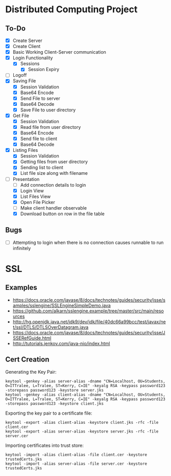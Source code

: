 # Distributed Computing Project

## To-Do

- [x] Create Server
- [x] Create Client
- [x] Basic Working Client-Server communication
- [X] Login Functionality
    - [X] Sessions
        - [X] Session Expiry
- [ ] Logoff
- [X] Saving File
    - [X] Session Validation
    - [X] Base64 Encode
    - [X] Send File to server
    - [X] Base64 Decode
    - [X] Save File to user directory
- [X] Get File
    - [X] Session Validation
    - [X] Read file from user directory
    - [X] Base64 Encode
    - [X] Send file to client
    - [X]  Base64 Decode
- [X] Listing Files
    - [X] Session Validation
    - [X] Getting files from user directory
    - [X] Sending list to client
    - [X] List file size along with filename
- [ ] Presentation
    - [ ] Add connection details to login
    - [X] Login View
    - [X] List Files View
    - [X] Open File Picker
    - [ ] Make client handler observable
    - [X] Download button on row in the file table

## Bugs

- [ ] Attempting to login when there is no connection causes runnable to run infinitely 

# SSL

## Examples

- https://docs.oracle.com/javase/8/docs/technotes/guides/security/jsse/samples/sslengine/SSLEngineSimpleDemo.java
- https://github.com/alkarn/sslengine.example/tree/master/src/main/resources
- http://hg.openjdk.java.net/jdk9/dev/jdk/file/40dc66a99bcc/test/javax/net/ssl/DTLS/DTLSOverDatagram.java
- https://docs.oracle.com/javase/8/docs/technotes/guides/security/jsse/JSSERefGuide.html
- http://tutorials.jenkov.com/java-nio/index.html

## Cert Creation

Generating the Key Pair:

    keytool -genkey -alias server-alias -dname "CN=Localhost, OU=Students, O=ITTralee, L=Tralee, ST=Kerry, C=IE" -keyalg RSA -keypass password123 -storepass password123 -keystore server.jks
    keytool -genkey -alias client-alias -dname "CN=Localhost, OU=Students, O=ITTralee, L=Tralee, ST=Kerry, C=IE" -keyalg RSA -keypass password123 -storepass password123 -keystore client.jks
    
Exporting the key pair to a certificate file:
    
    keytool -export -alias client-alias -keystore client.jks -rfc -file client.cer
    keytool -export -alias server-alias -keystore server.jks -rfc -file server.cer

Importing certificates into trust store:

    keytool -import -alias client-alias -file client.cer -keystore trustedCerts.jks
    keytool -import -alias server-alias -file server.cer -keystore trustedCerts.jks